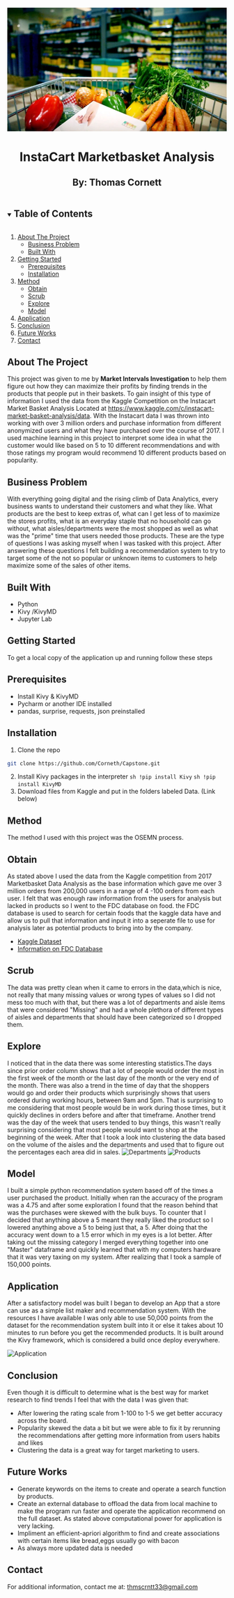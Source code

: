![Capstone_top_photo](Capstone_top_photo.jpeg)

<h1 align = "center">  InstaCart Marketbasket Analysis </h1>
<h2 align = "center"> By: Thomas Cornett </h2>

<!-- TABLE OF CONTENTS -->
<details open="open">
  <summary><h2 style="display: inline-block">Table of Contents</h2></summary>
  <ol>
    <li>
      <a href="#about-the-project">About The Project</a>
      <ul>
        <li><a href = "#business-problem"> Business Problem</a></li>
        <li><a href="#built-with">Built With</a></li>
      </ul>
    </li>
    <li>
      <a href="#getting-started">Getting Started</a>
      <ul>
        <li><a href="#prerequisites">Prerequisites</a></li>
        <li><a href="#installation">Installation</a></li>
      </ul>
    </li>
    <li>
      <a href="#method">Method</a>
      <ul>
        <li><a href="#obtain">Obtain</a></li>
        <li><a href="#scrub">Scrub</a></li>
        <li><a href="#obtain">Explore</a></li>
        <li><a href="#model">Model</a></li>
      </ul>
      <li><a href="#application">Application</a></li>
    <li><a href="#conclusion">Conclusion</a></li>
    <li><a href = "#future-works">Future Works</a></li>
      <li><a href="#contact">Contact</a></li>
    </li>
  </ol>
</details>

## About The Project
This project was given to me by <b> Market Intervals Investigation </b> to help them figure out how they can maximize their profits by finding trends in the products that people put in their baskets. To gain insight of this type of information I used the data from the Kaggle Competition on the Instacart Market Basket Analysis Located at https://www.kaggle.com/c/instacart-market-basket-analysis/data. With the Instacart data I was thrown into working with over 3 million orders and purchase information from different anonymized users and what they have purchased over the course of 2017. I used machine learning in this project to interpret some idea in what the customer would like based on 5 to 10 different recommendations and with those ratings my program would recommend 10 different products based on popularity.
## Business Problem
With everything going digital and the rising climb of Data Analytics, every business wants to understand their customers and what they like. What products are the best to keep extras of, what can I get less of to maximize the stores profits, what is an everyday staple that no household can go without, what aisles/departments were the most shopped as well as what was the "prime" time that users needed those products. These are the type of questions I was asking myself when I was tasked with this project. After answering these questions I felt building a recommendation system to try to target some of the not so popular or unknown items to customers to help maximize some of the sales of other items.


## Built With
* Python
* Kivy /KivyMD
* Jupyter Lab

## Getting Started
To get a local copy of the application up and running follow these steps

## Prerequisites
* Install Kivy & KivyMD
* Pycharm or another IDE installed
* pandas, surprise, requests, json preinstalled

## Installation
1. Clone the repo
```sh 
git clone https://github.com/Corneth/Capstone.git
```
2. Install Kivy packages in the interpreter
```sh !pip install Kivy```
```sh !pip install KivyMD```
3. Download files from Kaggle and put in the folders labeled Data. (Link below)
## Method
The method I used with this project was the OSEMN process.

## Obtain
As stated above I used the data from the Kaggle competition from 2017 Marketbasket Data Analysis as the base information which gave me over 3 million orders from 200,000 users in a range of 4 -100 orders from each user. I felt that was enough raw information from the users for analysis but lacked in products so I went to the FDC database on food. the FDC database is used to search for certain foods that the kaggle data have and allow us to pull that information and input it into a seperate file to use for analysis later as potential products to bring into by the company.
* <a href="https://www.kaggle.com/c/instacart-market-basket-analysis/data">Kaggle Dataset</a>
* <a href="https://fdc.nal.usda.gov/"> Information on FDC Database</a>

## Scrub
The data was pretty clean when it came to errors in the data,which is nice, not really that many missing values or wrong types of values so I did not mess too much with that, but there was a lot of departments and aisle items that were considered "Missing" and had a whole plethora of different types of aisles and departments that should have been categorized so I dropped them.

## Explore
I noticed that in the data there was some interesting statistics.The days since prior order column shows that a lot of people would order the most in the first week of the month or the last day of the month or the very end of the month. There was also a trend in the time of day that the shoppers would go and order their products which surprisingly shows that users ordered during working hours, between 9am and 5pm. That is surprising to me considering that most people would be in work during those times, but it quickly declines in orders before and after that timeframe. Another trend was the day of the week that users tended to buy things, this wasn't really surprising considering that most people would want to shop at the beginning of the week. After that I took a look into clustering the data based on the volume of the aisles and the departments and used that to figure out the percentages each area did in sales.
![Departments](https://github.com/Corneth/Market-Basket-Analysis/blob/main/Pictures/Departments.png)
![Products](https://github.com/Corneth/Market-Basket-Analysis/blob/main/Pictures/Products.png)



## Model
I built a simple python recommendation system based off of the times a user purchased the product. Initially when ran the accuracy of the program was a 4.75 and after some exploration I found that the reason behind that was the purchases were skewed with the bulk buys. To counter that I decided that anything above a 5 meant they really liked the product so I lowered anything above a 5 to being just that, a 5. After doing that the accuracy went down to a 1.5 error which in my eyes is a lot better. After taking out the missing category I merged everything together into one "Master" dataframe and quickly learned that with my computers hardware that it was very taxing on my system. After realizing that I took a sample of 150,000 points. 


## Application
After a satisfactory model was built I began to develop an App that a store can use as a simple list maker and recommendation system. With the resources I have available I was only able to use 50,000 points from the dataset for the recommendation system built into it or else it takes about 10 minutes to run before you get the recommended products. It is built around the Kivy framework, which is considered a build once deploy everywhere.

![Application](Pictures/Application.JPG)

## Conclusion
Even though it is difficult to determine what is the best way for market research to find trends I feel that with the data I was given that:
* After lowering the rating scale from 1-100 to 1-5 we get better accuracy across the board.
* Popularity skewed the data a bit but we were able to fix it by rerunning the recommendations after getting more information from users habits and likes
* Clustering the data is a great way for target marketing to users.

## Future Works

* Generate keywords on the items to create and operate a search function by products.
* Create an external database to offload the data from local machine to make the program run faster and operate the application recommend on the full dataset. As stated above computational power for application is very lacking.
* Impliment an efficient-apriori algorithm to find and create associations with certain items like bread,eggs usually go with bacon
* As always more updated data is needed

## Contact
For additional information, contact me at: thmscrntt33@gmail.com
